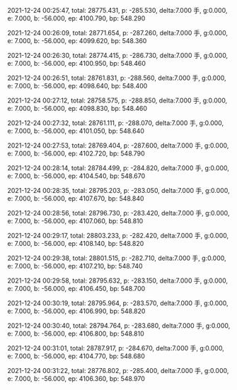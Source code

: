 2021-12-24 00:25:47, total: 28775.431, p: -285.530, delta:7.000 手, g:0.000, e: 7.000, b: -56.000, ep: 4100.790, bp: 548.290

2021-12-24 00:26:09, total: 28771.654, p: -287.260, delta:7.000 手, g:0.000, e: 7.000, b: -56.000, ep: 4099.620, bp: 548.360

2021-12-24 00:26:30, total: 28774.415, p: -286.730, delta:7.000 手, g:0.000, e: 7.000, b: -56.000, ep: 4100.950, bp: 548.460

2021-12-24 00:26:51, total: 28761.831, p: -288.560, delta:7.000 手, g:0.000, e: 7.000, b: -56.000, ep: 4098.640, bp: 548.400

2021-12-24 00:27:12, total: 28758.575, p: -288.850, delta:7.000 手, g:0.000, e: 7.000, b: -56.000, ep: 4098.830, bp: 548.460

2021-12-24 00:27:32, total: 28761.111, p: -288.070, delta:7.000 手, g:0.000, e: 7.000, b: -56.000, ep: 4101.050, bp: 548.640

2021-12-24 00:27:53, total: 28769.404, p: -287.600, delta:7.000 手, g:0.000, e: 7.000, b: -56.000, ep: 4102.720, bp: 548.790

2021-12-24 00:28:14, total: 28784.499, p: -284.820, delta:7.000 手, g:0.000, e: 7.000, b: -56.000, ep: 4104.540, bp: 548.670

2021-12-24 00:28:35, total: 28795.203, p: -283.050, delta:7.000 手, g:0.000, e: 7.000, b: -56.000, ep: 4107.670, bp: 548.840

2021-12-24 00:28:56, total: 28796.730, p: -283.420, delta:7.000 手, g:0.000, e: 7.000, b: -56.000, ep: 4107.060, bp: 548.810

2021-12-24 00:29:17, total: 28803.233, p: -282.420, delta:7.000 手, g:0.000, e: 7.000, b: -56.000, ep: 4108.140, bp: 548.820

2021-12-24 00:29:38, total: 28801.515, p: -282.710, delta:7.000 手, g:0.000, e: 7.000, b: -56.000, ep: 4107.210, bp: 548.740

2021-12-24 00:29:58, total: 28795.632, p: -283.150, delta:7.000 手, g:0.000, e: 7.000, b: -56.000, ep: 4106.450, bp: 548.700

2021-12-24 00:30:19, total: 28795.964, p: -283.570, delta:7.000 手, g:0.000, e: 7.000, b: -56.000, ep: 4106.990, bp: 548.820

2021-12-24 00:30:40, total: 28794.764, p: -283.680, delta:7.000 手, g:0.000, e: 7.000, b: -56.000, ep: 4106.800, bp: 548.810

2021-12-24 00:31:01, total: 28787.917, p: -284.670, delta:7.000 手, g:0.000, e: 7.000, b: -56.000, ep: 4104.770, bp: 548.680

2021-12-24 00:31:22, total: 28776.802, p: -285.400, delta:7.000 手, g:0.000, e: 7.000, b: -56.000, ep: 4106.360, bp: 548.970